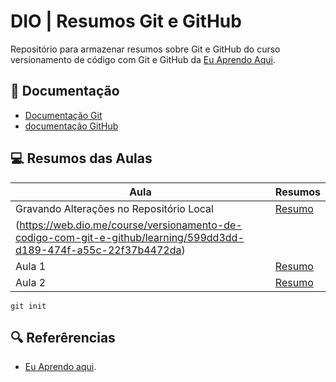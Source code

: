 
# DIO | Resumos Git e GitHub

Repositório para armazenar resumos sobre Git e GitHub
do curso versionamento de código com Git e GitHub da 
[Eu Aprendo Aqui](https://www.dio.me/).

## 📃 Documentação 
- [Documentação Git](https://git-scm.com/doc)
- [documentação GitHub](https://docs.github.com/)

## 💻 Resumos das Aulas

| Aula | Resumos |
|------|--------|
|Gravando Alterações no Repositório Local | [Resumo]() |
(https://web.dio.me/course/versionamento-de-codigo-com-git-e-github/learning/599dd3dd-d189-474f-a55c-22f37b4472da) |
|Aula 1 | [Resumo]() |
|Aula 2 | [Resumo]() |

```
git init
```

## 🔍 Referêrencias
- [Eu Aprendo aqui](https://www.dio.me/).
